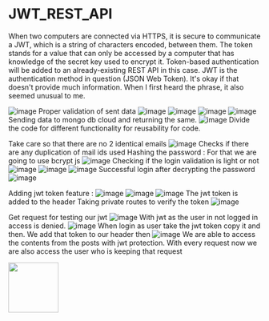 # JWT_REST_API

When two computers are connected via HTTPS, it is secure to communicate a JWT, which is a string of characters encoded, between them. The token stands for a value that can only be accessed by a computer that has knowledge of the secret key used to encrypt it.
Token-based authentication will be added to an already-existing REST API in this case. JWT is the authentication method in question (JSON Web Token). It's okay if that doesn't provide much information. When I first heard the phrase, it also seemed unusual to me.

![image](https://user-images.githubusercontent.com/46970931/202866763-83e5b36c-ca37-4010-a47c-2c1eb553504f.png)
Proper validation of sent data 
![image](https://user-images.githubusercontent.com/46970931/202866771-e9b53c24-c62d-4cce-90a1-7fae675a9abc.png)
![image](https://user-images.githubusercontent.com/46970931/202866772-84d65752-2bd6-4255-bb61-2c5489737c47.png)
![image](https://user-images.githubusercontent.com/46970931/202866774-f0561be3-e674-4a82-90c2-df464281f475.png)
![image](https://user-images.githubusercontent.com/46970931/202866777-86aa11bc-0a17-4a3c-ac9a-6a3ad780727e.png)
Sending data to mongo db cloud and returning the same.
![image](https://user-images.githubusercontent.com/46970931/202866788-6b8440bf-b889-45ee-8d08-6369d4f55ca9.png)
Divide the code for different functionality for reusability for code.

Take care so that there are no 2 identical emails
![image](https://user-images.githubusercontent.com/46970931/202866810-ae24c8c7-d83b-48de-82a1-f1870abe1ad4.png)
Checks if there are any duplication of mail ids used 
Hashing the password :
For that we are going to use bcrypt js 
![image](https://user-images.githubusercontent.com/46970931/202866823-54804132-1eeb-4dd5-a048-9af5b678602e.png)
Checking if the login validation is light or not
![image](https://user-images.githubusercontent.com/46970931/202866831-387c7f91-21d2-41dc-837f-a2d086487ba3.png)
![image](https://user-images.githubusercontent.com/46970931/202866841-5f8eba33-07c9-4852-b762-623309ed3264.png)
![image](https://user-images.githubusercontent.com/46970931/202866851-3c56c897-36c1-4c4b-ab72-22c5642d4e75.png)
Successful login after decrypting the password 
![image](https://user-images.githubusercontent.com/46970931/202866870-95566f87-daf2-4963-a330-90e61c9c7a6f.png)

Adding jwt  token feature : 
![image](https://user-images.githubusercontent.com/46970931/202866883-d1d6ed5d-57cc-44bf-a721-035870a2fb8f.png)
![image](https://user-images.githubusercontent.com/46970931/202866886-e002ca8e-b9e7-42a6-adcb-a0efaed2d3b5.png)
![image](https://user-images.githubusercontent.com/46970931/202866890-8aedfa1f-10e0-41a2-9ba2-ba95092c2f6c.png)
The jwt token is added to the header 
Taking private routes to verify the token 
![image](https://user-images.githubusercontent.com/46970931/202866904-b66fe7ec-55d5-427b-9315-b9131bdd1b74.png)

Get request for testing our jwt 
![image](https://user-images.githubusercontent.com/46970931/202866916-1ccbf665-f7ec-4b2f-8627-fef9f52318bf.png)
With jwt as the user in not logged in access is denied.
![image](https://user-images.githubusercontent.com/46970931/202866926-7283938f-1a3e-44bc-848f-47f0028c9742.png)
When login as user take the jwt token copy it and then.
We add that token to our header then 
![image](https://user-images.githubusercontent.com/46970931/202866943-3c77eda0-4908-45d0-812b-25aead4aed30.png)
We are able to access the contents from the posts with jwt protection.
With every request now we are also access the user who is keeping that request 

<img src="https://user-images.githubusercontent.com/46970931/202866883-d1d6ed5d-57cc-44bf-a721-035870a2fb8f.png" width=100px height=100px>


